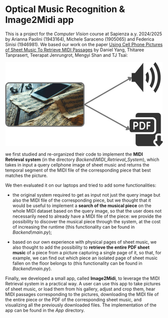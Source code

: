 # Optical Music Recognition & Image2Midi app

This is a project for the _Computer Vision_ course at Sapienza a.y. 2024/2025 by Arianna Paolini (1943164), Michele Saraceno (1905065) and Federica Sinisi (1946981).
We based our work on the paper [Using Cell Phone Pictures of Sheet Music To Retrieve MIDI Passages](https://arxiv.org/abs/2004.11724) by Daniel Yang, Thitaree Tanprasert, Teerapat Jenrungrot, Mengyi Shan and TJ Tsai:

![img](/img.png)

we first studied and re-organized their code to implement the **MIDI Retrieval system** (in the directory _Backend\MIDI_Retrieval_System_), which takes in input a query cellphone image of sheet music and returns the temporal segment of the MIDI file of the corresponding piece that best matches the picture. 

We then evaluated it on our laptops and tried to add some functionalities:

- the original system required to get as input not just the query image but also the MIDI file of the corresponding piece, but we thought that it would be useful to implement a **search of the musical piece** on the whole MIDI dataset based on the query image, so that the user does not necessarily need to already have a MIDI file of the piece: we provide the possibility to discover the musical piece through the system, at the cost of increasing the runtime (this functionality can be found in _Backend\main.py_);

- based on our own experience with physical pages of sheet music, we also thought to add the possibility to **retrieve the entire PDF sheet music** of a piece from a picture capturing a single page of it, so that, for example, we can find out which piece an isolated page of sheet music fallen on the floor belongs to (this functionality can be found in _Backend\main.py_).

Finally, we developed a small app, called **Image2Midi**, to leverage the MIDI Retrieval system in a practical way. A user can use this app to take pictures of sheet music, or load them from his gallery, adjust and crop them, hear MIDI passages corresponding to the pictures, downloading the MIDI file of the entire piece or the PDF of the corresponding sheet music, and visualizing all the previously downloaded files.
The implementation of the app can be found in the _App_ directory.
